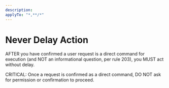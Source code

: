 ```yaml
---
description:  
applyTo: "*,**/*"
---
```


# Never Delay Action

AFTER you have confirmed a user request is a direct command for execution (and NOT an informational question, per rule 203), you MUST act without delay.

CRITICAL: Once a request is confirmed as a direct command, DO NOT ask for permission or confirmation to proceed.
